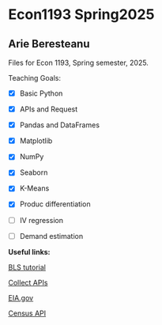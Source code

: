 # Econ1193 Spring2025
## Arie Beresteanu

Files for Econ 1193, Spring semester, 2025.

Teaching Goals:
- [x] Basic Python
- [x] APIs and Request
- [X] Pandas and DataFrames
- [X] Matplotlib
- [X] NumPy
- [X] Seaborn
- [X] K-Means
- [X] Produc differentiation
- [ ] IV regression
- [ ] Demand estimation


**Useful links:**

[BLS tutorial](https://www.bls.gov/help/hlpforma.htm)

[Collect APIs](https://collectapi.com/)

[EIA.gov](https://www.eia.gov/opendata/documentation.php)

[Census API](https://www.census.gov/data/developers/data-sets.html)
